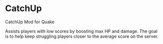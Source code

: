 # CatchUp
 CatchUp Mod for Quake

Assists players with low scores by boosting max HP and damage. The goal is to help keep struggling players closer to the average score on the server.
